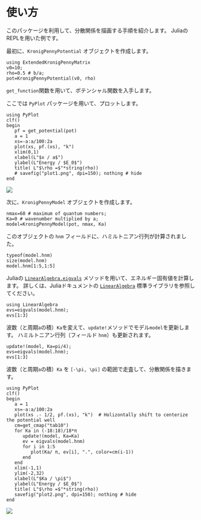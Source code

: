 # 使い方

このパッケージを利用して、分散関係を描画する手順を紹介します。
JuliaのREPLを用いた例です。

最初に、`KronigPennyPotential` オブジェクトを作成します。

```@repl session1
using ExtendedKronigPennyMatrix
v0=10; 
rho=0.5 # b/a;
pot=KronigPennyPotential(v0, rho)
```

`get_function`関数を用いて、ポテンシャル関数を入手します。

ここでは `PyPlot` パッケージを用いて、プロットします。

```@repl session1
using PyPlot
clf()
begin
   pf = get_potential(pot)
   a = 1
   xs=-a:a/100:2a
   plot(xs, pf.(xs), "k")
   xlim(0,1)
   xlabel(L"$x / a$")
   ylabel(L"Energy / $E_0$")
   title( L"$\rho =$"*string(rho))
   # savefig("plot1.png", dpi=150); nothing # hide
end
```

![](plot1.png)


次に、`KronigPennyModel` オブジェクトを作成します。

```@repl session1
nmax=60 # maximum of quantum numbers; 
Ka=0 # wavenumber multiplied by a;
model=KronigPennyModel(pot, nmax, Ka)
```

このオブジェクトの `hnm` フィールドに、ハミルトニアン行列が計算されました。

```@repl session1
typeof(model.hnm)
size(model.hnm)
model.hnm[1:5,1:5]
```

Juliaの [`LinearAlgebra.eigvals`](https://docs.julialang.org/en/v1/stdlib/LinearAlgebra/#LinearAlgebra.eigvals) メソッドを用いて、エネルギー固有値を計算します。
詳しくは、Juliaドキュメントの [`LinearAlgebra`](https://docs.julialang.org/en/v1/stdlib/LinearAlgebra/)
標準ライブラリを参照してください。

```@repl session1
using LinearAlgebra
evs=eigvals(model.hnm);
evs[1:3]
```

波数（と周期`a`の積）`Ka`を変えて、`update!`メソッドでモデル`model`を更新します。
ハミルトニアン行列（フィールド `hnm`）も更新されます。
```@repl session1
update!(model, Ka=pi/4);
evs=eigvals(model.hnm);
evs[1:3]
```

波数（と周期`a`の積）`Ka` を ``[-\pi, \pi]`` の範囲で走査して、分散関係を描きます。

```@repl session1
using PyPlot
clf()
begin
   a = 1
   xs=-a:a/100:2a
   plot(xs .- 1/2, pf.(xs), "k")  # Holizontally shift to centerize the potential well
   cm=get_cmap("tab10")
   for Ka in (-18:18)/18*π
      update!(model, Ka=Ka)
      ev = eigvals(model.hnm)
      for i in 1:5
         plot(Ka/ π, ev[i], ".", color=cm(i-1))
      end
   end
   xlim(-1,1)
   ylim(-2,32)
   xlabel(L"$Ka / \pi$")
   ylabel(L"Energy / $E_0$")
   title( L"$\rho =$"*string(rho))
   savefig("plot2.png", dpi=150); nothing # hide
end
```

![](plot2.png)


